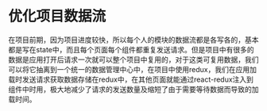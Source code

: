 # 优化项目数据流

在项目前期，因为项目进度较快，所以每个人的模块的数据流都是各写各的，基本都是写在state中，而且每个页面每个组件都重复发送请求。但是项目中有很多的数据是应用打开后请求一次就可以整个项目中复用的，对于这类可复用数据，我们可以将它抽离到一个统一的数据管理中心中，在项目中使用redux，我们在应用加载时发送请求获取数据存储在redux中，在其他页面就能通过react-redux注入到组件中时用，极大地减少了请求的发送数量及缩短了由于需要等待数据而导致的加载时间。

